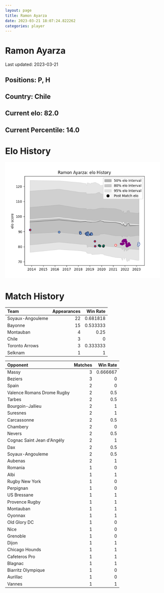 ```yaml
---  
layout: page  
title: Ramon Ayarza  
date: 2023-03-21 18:07:24.822262  
categories: player  
---
```

# Ramon Ayarza


Last updated: 2023-03-21
## Positions: P, H

## Country: Chile

## Current elo: 82.0

## Current Percentile: 14.0

# Elo History


![elo history](history_RamonAyarza.png)
# Match History


| Team             |   Appearances |   Win Rate |
|:-----------------|--------------:|-----------:|
| Soyaux-Angouleme |            22 |   0.681818 |
| Bayonne          |            15 |   0.533333 |
| Montauban        |             4 |   0.25     |
| Chile            |             3 |   0        |
| Toronto Arrows   |             3 |   0.333333 |
| Selknam          |             1 |   1        |

| Opponent                   |   Matches |   Win Rate |
|:---------------------------|----------:|-----------:|
| Massy                      |         3 |   0.666667 |
| Beziers                    |         3 |   0        |
| Spain                      |         2 |   0        |
| Valence Romans Drome Rugby |         2 |   0.5      |
| Tarbes                     |         2 |   0.5      |
| Bourgoin-Jallieu           |         2 |   1        |
| Suresnes                   |         2 |   1        |
| Carcassonne                |         2 |   0.5      |
| Chambery                   |         2 |   0        |
| Nevers                     |         2 |   0.5      |
| Cognac Saint Jean d'Angély |         2 |   1        |
| Dax                        |         2 |   0.5      |
| Soyaux-Angouleme           |         2 |   0.5      |
| Aubenas                    |         2 |   1        |
| Romania                    |         1 |   0        |
| Albi                       |         1 |   1        |
| Rugby New York             |         1 |   0        |
| Perpignan                  |         1 |   0        |
| US Bressane                |         1 |   1        |
| Provence Rugby             |         1 |   1        |
| Montauban                  |         1 |   1        |
| Oyonnax                    |         1 |   1        |
| Old Glory DC               |         1 |   0        |
| Nice                       |         1 |   0        |
| Grenoble                   |         1 |   0        |
| Dijon                      |         1 |   1        |
| Chicago Hounds             |         1 |   1        |
| Cafeteros Pro              |         1 |   1        |
| Blagnac                    |         1 |   1        |
| Biarritz Olympique         |         1 |   0        |
| Aurillac                   |         1 |   0        |
| Vannes                     |         1 |   1        |